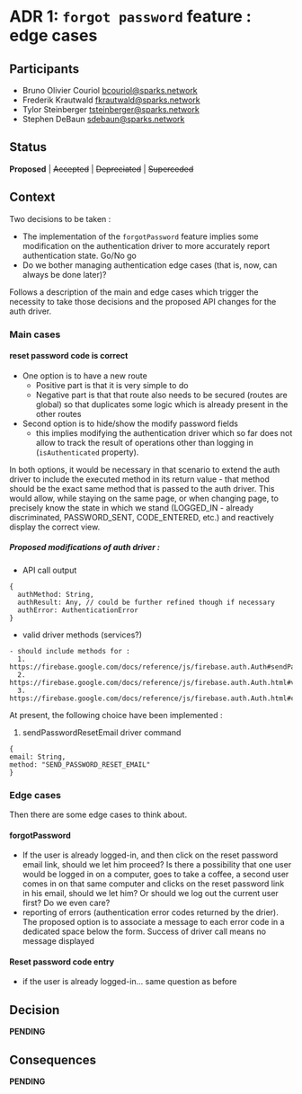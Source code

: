 # ADR 1: `forgot password` feature : edge cases

## Participants
- Bruno Olivier Couriol <bcouriol@sparks.network>
- Frederik Krautwald <fkrautwald@sparks.network>
- Tylor Steinberger <tsteinberger@sparks.network>
- Stephen DeBaun <sdebaun@sparks.network>

## Status

**Proposed** | ~~Accepted~~ | ~~Depreciated~~ | ~~Superceded~~

## Context

Two decisions to be taken :
- The implementation of the `forgotPassword` feature implies some modification on the authentication driver to more accurately report authentication state. Go/No go
- Do we bother managing authentication edge cases (that is, now, can always be done later)?

Follows a description of the main and edge cases which trigger the necessity to take those decisions and the proposed API changes for the auth driver.

### Main cases
#### reset password code is correct
- One option is to have a new route
  + Positive part is that it is very simple to do
  - Negative part is that that route also needs to be secured (routes are global) so that duplicates some logic which is already present in the other routes
- Second option is to hide/show the modify password fields
  + this implies modifying the authentication driver which so far does not allow to track the result of operations other than logging in (`isAuthenticated` property). 

In both options, it would be necessary in that scenario to extend the auth driver to include the executed method in its return value - that method should be the exact same method that is passed to the auth driver. This would allow, while staying on the same page, or when changing page, to precisely know the state in which we stand (LOGGED_IN - already discriminated, PASSWORD_SENT, CODE_ENTERED, etc.) and reactively display the correct view.

##### Proposed modifications of auth driver : 
- API call output
```
{
  authMethod: String,
  authResult: Any, // could be further refined though if necessary
  authError: AuthenticationError
}
```

- valid driver methods (services?)
```
- should include methods for :
  1. https://firebase.google.com/docs/reference/js/firebase.auth.Auth#sendPasswordResetEmail
  2. https://firebase.google.com/docs/reference/js/firebase.auth.Auth.html#verifyPasswordResetCode
  3. https://firebase.google.com/docs/reference/js/firebase.auth.Auth.html#confirmPasswordReset
```

At present, the following choice have been implemented :

 1. sendPasswordResetEmail driver command
 ```
 {
 email: String,
 method: "SEND_PASSWORD_RESET_EMAIL"
 }
```

### Edge cases
Then there are some edge cases to think about. 

#### forgotPassword
- If the user is already logged-in, and then click on the reset password email link, should we let him proceed? Is there a possibility that one user would be logged in on a computer, goes to take a coffee, a second user comes in on that same computer and clicks on the reset password link in his email, should we let him? Or should we log out the current user first? Do we even care?
- reporting of errors (authentication error codes returned by the drier). The proposed option is to associate a message to each error code in a dedicated space below the form. Success of driver call means no message displayed

#### Reset password code entry
- if the user is already logged-in... same question as before

## Decision

**PENDING**

## Consequences

**PENDING**
